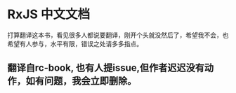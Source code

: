 
# RxJS 中文文档

打算翻译这本书，看见很多人都说要翻译，刚开个头就没然后了，希望我不会，也希望有人参与，水平有限，错误之处请多多指点。

## 翻译自rc-book, 也有人提issue,但作者迟迟没有动作，如有问题，我会立即删除。
